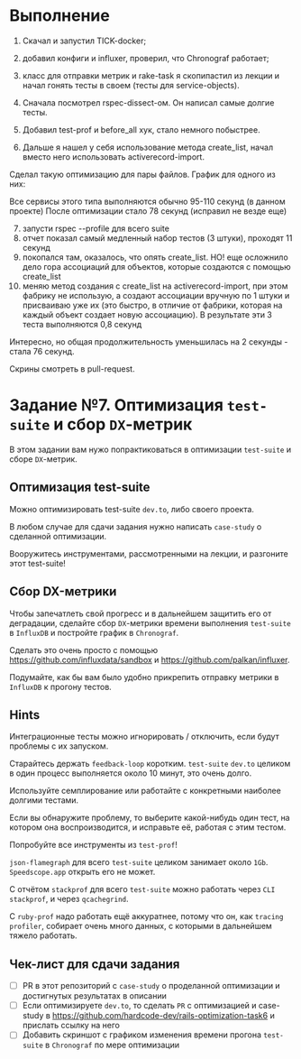 # Выполнение

1) Скачал и запустил TICK-docker;
2) добавил конфиги и influxer, проверил, что Chronograf работает;
3) класс для отправки метрик и rake-task я скопипастил из лекции и начал гонять тесты в своем (тесты для service-objects).

4) Сначала посмотрел rspec-dissect-ом. Он написал самые долгие тесты.
5) Добавил test-prof и before_all хук, стало немного побыстрее.
6) Дальше я нашел у себя использование метода create_list, начал вместо него использовать activerecord-import.

Сделал такую оптимизацию для пары файлов. График для одного из них:

Все сервисы этого типа выполняются обычно 95-110 секунд (в данном проекте)
После оптимизации стало 78 секунд (исправил не везде еще)

7) запусти rspec --profile для всего suite
8) отчет показал самый медленный набор тестов (3 штуки), проходят 11 секунд
9) покопался там, оказалось, что опять create_list. НО! еще осложнило дело гора ассоциаций для объектов, которые создаются с помощью create_list
10) меняю метод создания с create_list на activerecord-import, при этом фабрику не использую, а создают ассоциации вручную по 1 штуки и присваиваю уже их
(это быстро, в отличие от фабрики, которая на каждый объект создает новую ассоциацию). В результате эти 3 теста выполняются 0,8 секунд

Интересно, но общая продолжительность уменьшилась на 2 секунды - стала 76 секунд.

Скрины смотреть в pull-request.


# Задание №7. Оптимизация `test-suite` и сбор `DX`-метрик

В этом задании вам нужо попрактиковаться в оптимизации `test-suite` и сборе `DX`-метрик.

## Оптимизация test-suite
Можно оптимизировать test-suite `dev.to`, либо своего проекта.

В любом случае для сдачи задания нужно написать `case-study` о сделанной оптимизации.

Вооружитесь инструментами, рассмотренными на лекции, и разгоните этот test-suite!

## Сбор DX-метрики

Чтобы запечатлеть свой прогресс и в дальнейшем защитить его от деградации, сделайте сбор `DX`-метрики времени выполнения `test-suite` в `InfluxDB` и постройте график в `Chronograf`.

Сделать это очень просто с помощью https://github.com/influxdata/sandbox и https://github.com/palkan/influxer.

Подумайте, как бы вам было удобно прикрепить отправку метрики в `InfluxDB` к прогону тестов.

## Hints

Интеграционные тесты можно игнорировать / отключить, если будут проблемы с их запуском.

Старайтесь держать `feedback-loop` коротким. `test-suite` `dev.to` целиком в один процесс выполняется около 10 минут, это очень долго.

Используйте семплирование или работайте с конкретными наиболее долгими тестами.

Если вы обнаружите проблему, то выберите какой-нибудь один тест, на котором она воспроизводится, и исправьте её, работая с этим тестом.

Попробуйте все инструменты из `test-prof`!

`json-flamegraph` для всего `test-suite` целиком занимает около `1Gb`. `Speedscope.app` открыть его не может.

C отчётом `stackprof` для всего `test-suite` можно работать через `CLI stackprof`, и через `qcachegrind`.

С `ruby-prof` надо работать ещё аккуратнее, потому что он, как `tracing profiler`, собирает очень много данных, с которыми в дальнейшем тяжело работать.


## Чек-лист для сдачи задания
- [ ] PR в этот репозиторий с `case-study` о проделанной оптимизации и достигнутых результатах в описании
- [ ] Если оптимизируете `dev.to`, то сделать `PR` с оптимизацией и case-study в https://github.com/hardcode-dev/rails-optimization-task6 и прислать ссылку на него
- [ ] Добавить скриншот с графиком изменения времени прогона `test-suite` в `Chronograf` по мере оптимизации
